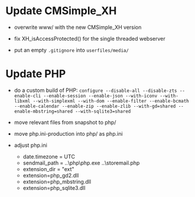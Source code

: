 Update CMSimple_XH
==================

* overwrite www/ with the new CMSimple_XH version

* fix XH_isAccessProtected() for the single threaded webserver

* put an empty `.gitignore` into `userfiles/media/`

Update PHP
==========

* do a custom build of PHP:
  `configure --disable-all --disable-zts --enable-cli --enable-session --enable-json --with-iconv --with-libxml --with-simplexml --with-dom --enable-filter --enable-bcmath --enable-calendar --enable-zip --enable-zlib --with-gd=shared --enable-mbstring=shared --with-sqlite3=shared`

* move relevant files from snapshot to php/

* move php.ini-production into php/ as php.ini

* adjust php.ini
  * date.timezone = UTC
  * sendmail_path = ..\php\php.exe ..\storemail.php
  * extension_dir = "ext"
  * extension=php_gd2.dll
  * extension=php_mbstring.dll
  * extension=php_sqlite3.dll
